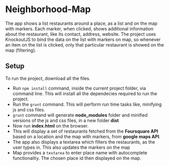 # Neighborhood-Map
The app shows a list restaurants around a place, as a list and on the map with markers. Each marker, when clicked, shows additional information about the restaurant, like its contact, address, website. The project uses KnockoutJS to bind the data on the list with markers on map, so whenever an item on the list is clicked, only that particular restaurant is showed on the map (filtering).

## Setup
To run the project, download all the files. 
* Run `npm install` command, inside the current project folder, via command line. This will install all the dependecies required to run the project.
* Run the `grunt` command. This will perform run time tasks like, minifying js and css files.
* `grunt` command will generate **node_modules** folder and minified versions of the js and css files, in a new folder **dist**
* Now run **index.html** on the browser.
* This will display a set of restaurants fetched from the **Foursquare API** based on a location and the map with markers, from **google maps API**.
* The app also displays a textarea which filters the restaurants, as the user types in. This also updates the markers on the map
* Map provides a `textarea` to enter place name with autocomplete functionality. The chosen place id then displayed on the map.

